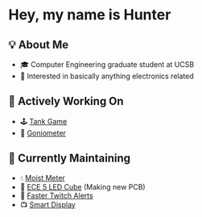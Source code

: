 # Hey, my name is Hunter

## 💡 About Me
- 🎓 Computer Engineering graduate student at UCSB
- 🦾 Interested in basically anything electronics related

## 🔨 Actively Working On
- 🕹 [Tank Game](https://github.com/hslarson/ECE253-Final-Project)
- 🔬 [Goniometer](https://github.com/hslarson/Goniometer)

## 🔧 Currently Maintaining
- 💧 [Moist Meter](https://github.com/hslarson/Moist-Meter)
- 🎵 [ECE 5 LED Cube](https://github.com/hslarson/ECE-5-LED-Cube) (Making new PCB)
- 🔔 [Faster Twitch Alerts](https://github.com/hslarson/Faster-Twitch-Alerts)
- 📺 [Smart Display](https://github.com/hslarson/Smart-Display)
